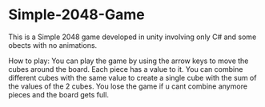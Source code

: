 # Simple-2048-Game
This is a Simple 2048 game developed in unity involving only C# and some obects with no animations.

How to play:
You can play the game by using the arrow keys to move the cubes around the board. 
Each piece has a value to it.
You can combine different cubes with the same value to create a single cube with the sum of the values of the 2 cubes.
You lose the game if u cant combine anymore pieces and the board gets full. 
